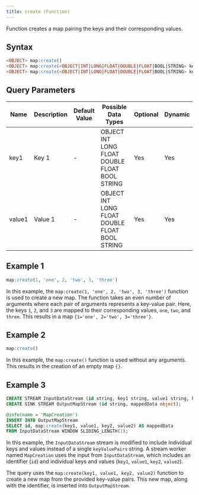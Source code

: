 ```yaml
---
title: create (Function)
---
```


Function creates a map pairing the keys and their corresponding values.

## Syntax

```sql
<OBJECT> map:create()
<OBJECT> map:create(<OBJECT|INT|LONG|FLOAT|DOUBLE|FLOAT|BOOL|STRING> key1, <OBJECT|INT|LONG|FLOAT|DOUBLE|FLOAT|BOOL|STRING> value1)
<OBJECT> map:create(<OBJECT|INT|LONG|FLOAT|DOUBLE|FLOAT|BOOL|STRING> key1, <OBJECT|INT|LONG|FLOAT|DOUBLE|FLOAT|BOOL|STRING> value1, <OBJECT|INT|LONG|FLOAT|DOUBLE|FLOAT|BOOL|STRING> ...)
```

## Query Parameters

| Name   | Description | Default Value | Possible Data Types  | Optional | Dynamic |
|--------|-------------|---------------|----------------------|----------|---------|
| key1   | Key 1       | -      | OBJECT INT LONG FLOAT DOUBLE FLOAT BOOL STRING | Yes      | Yes     |
| value1 | Value 1     | -      | OBJECT INT LONG FLOAT DOUBLE FLOAT BOOL STRING | Yes      | Yes     |

## Example 1

```sql
map:create(1, 'one', 2, 'two', 3, 'three')
```

In this example, the `map:create(1, 'one', 2, 'two', 3, 'three')` function is used to create a new map. The function takes an even number of arguments where each pair of arguments represents a key-value pair. Here, the keys `1`, `2`, and `3` are mapped to their corresponding values, `one`, `two`, and `three`. This results in a map `{1='one', 2='two', 3='three'}`.

## Example 2

```sql
map:create()
```

In this example, the `map:create()` function is used without any arguments. This results in the creation of an empty map `{}`.

## Example 3

```sql
CREATE STREAM InputDataStream (id string, key1 string, value1 string, key2 string, value2 string);
CREATE SINK STREAM OutputMapStream (id string, mappedData object);

@info(name = 'MapCreation')
INSERT INTO OutputMapStream
SELECT id, map:create(key1, value1, key2, value2) AS mappedData
FROM InputDataStream WINDOW SLIDING_LENGTH(1);
```

In this example, the `InputDataStream` stream is modified to include individual keys and values instead of a single `keyValuePairs` string. A stream worker named `MapCreation` uses the input from `InputDataStream`, which includes an identifier (`id`) and individual keys and values (`key1`, `value1`, `key2`, `value2`).

The query uses the `map:create(key1, value1, key2, value2)` function to create a new map from the provided key-value pairs. This new map, along with the identifier, is inserted into `OutputMapStream`.
